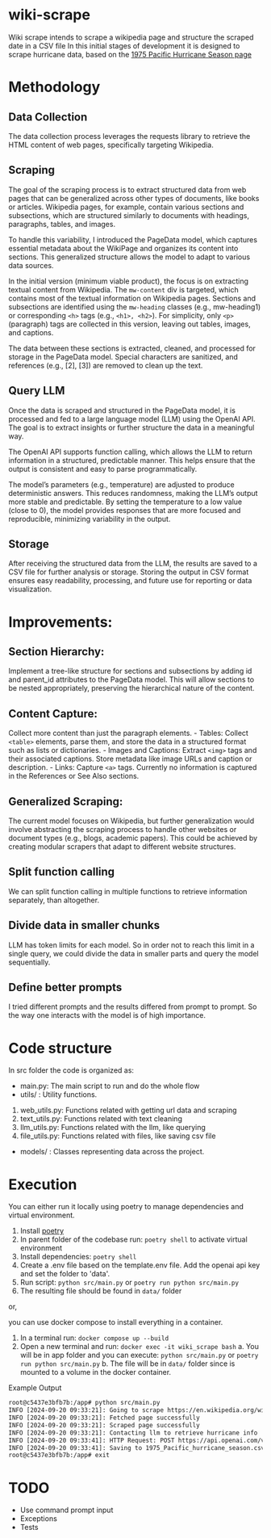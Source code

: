 # wiki-scrape
Wiki scrape intends to scrape a wikipedia page and structure the scraped date in a CSV file
In this initial stages of development it is designed to scrape hurricane data, based on the 
[1975 Pacific Hurricane Season page](https://en.wikipedia.org/wiki/1975_Pacific_hurricane_season)

# Methodology
## Data Collection
The data collection process leverages the requests library to retrieve the HTML content of web pages, specifically targeting Wikipedia.

## Scraping
The goal of the scraping process is to extract structured data from web pages that can be generalized across other types of documents, like books or articles. Wikipedia pages, for example, contain various sections and subsections, which are structured similarly to documents with headings, paragraphs, tables, and images.

To handle this variability, I introduced the PageData model, which captures essential metadata about the WikiPage and organizes its content into sections. This generalized structure allows the model to adapt to various data sources.

In the initial version (minimum viable product), the focus is on extracting textual content from Wikipedia. The `mw-content` div is targeted, which contains most of the textual information on Wikipedia pages. Sections and subsections are identified using the `mw-heading` classes (e.g., mw-heading1) or corresponding `<h>` tags (e.g., `<h1>, <h2>`). For simplicity, only `<p>` (paragraph) tags are collected in this version, leaving out tables, images, and captions.

The data between these sections is extracted, cleaned, and processed for storage in the PageData model. Special characters are sanitized, and references (e.g., [2], [3]) are removed to clean up the text.

## Query LLM
Once the data is scraped and structured in the PageData model, it is processed and fed to a large language model (LLM) using the OpenAI API. The goal is to extract insights or further structure the data in a meaningful way.

The OpenAI API supports function calling, which allows the LLM to return information in a structured, predictable manner. This helps ensure that the output is consistent and easy to parse programmatically.

The model’s parameters (e.g., temperature) are adjusted to produce deterministic answers. This reduces randomness, making the LLM’s output more stable and predictable. By setting the temperature to a low value (close to 0), the model provides responses that are more focused and reproducible, minimizing variability in the output.

## Storage
After receiving the structured data from the LLM, the results are saved to a CSV file for further analysis or storage. Storing the output in CSV format ensures easy readability, processing, and future use for reporting or data visualization.

# Improvements:
## Section Hierarchy:
Implement a tree-like structure for sections and subsections by adding id and parent_id attributes to the PageData model. This will allow sections to be nested appropriately, preserving the hierarchical nature of the content.
    
## Content Capture:
Collect more content than just the paragraph elements.
    - Tables: Collect `<table>` elements, parse them, and store the data in a structured format such as lists or dictionaries.
    - Images and Captions: Extract `<img>` tags and their associated captions. Store metadata like image URLs and caption or description.
    - Links: Capture `<a>` tags. Currently no information is captured in the References or See Also sections.
    
## Generalized Scraping:
The current model focuses on Wikipedia, but further generalization would involve abstracting the scraping process to handle other websites or document types (e.g., blogs, academic papers). This could be achieved by creating modular scrapers that adapt to different website structures.

## Split function calling 
We can split function calling in multiple functions to retrieve information separately, than altogether.

## Divide data in smaller chunks
LLM has token limits for each model. So in order not to reach this limit in a single query, we could divide the data in smaller parts and query the model sequentially.

## Define better prompts
I tried different prompts and the results differed from prompt to prompt. So the way one interacts with the model is of high importance.

# Code structure
In src folder the code is organized as:

- main.py: The main script to run and do the whole flow
- utils/ : Utility functions.
1. web_utils.py: Functions related with getting url data and scraping
2. text_utils.py: Functions related with text cleaning
3. llm_utils.py: Functions related with the llm, like querying
4. file_utils.py: Functions related with files, like saving csv file

- models/ : Classes representing data across the project. 

# Execution
You can either run it locally using poetry to manage dependencies and virtual environment.

1. Install [poetry](https://python-poetry.org/docs/)
2. In parent folder of the codebase run: `poetry shell` to activate virtual environment
3. Install dependencies: `poetry shell`
4. Create a .env file based on the template.env file. Add the openai api key and set the folder to 'data'.
5. Run script: `python src/main.py` or `poetry run python src/main.py`
6. The resulting file should be found in `data/` folder

or,

you can use docker compose to install everything in a container.

1. In a terminal run: `docker compose up --build`
2. Open a new terminal and run: `docker exec -it wiki_scrape bash`
    a. You will be in app folder and you can execute: `python src/main.py` or `poetry run python src/main.py`
    b. The file will be in `data/` folder since is mounted to a volume in the docker container.

Example Output
```bash
root@c5437e3bfb7b:/app# python src/main.py 
INFO [2024-09-20 09:33:21]: Going to scrape https://en.wikipedia.org/wiki/1975_Pacific_hurricane_season
INFO [2024-09-20 09:33:21]: Fetched page successfully
INFO [2024-09-20 09:33:21]: Scraped page successfully
INFO [2024-09-20 09:33:21]: Contacting llm to retrieve hurricane info
INFO [2024-09-20 09:33:41]: HTTP Request: POST https://api.openai.com/v1/chat/completions "HTTP/1.1 200 OK"
INFO [2024-09-20 09:33:41]: Saving to 1975_Pacific_hurricane_season.csv
root@c5437e3bfb7b:/app# exit
```

# TODO
- Use command prompt input
- Exceptions
- Tests